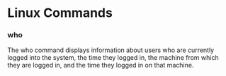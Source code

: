 # Linux Commands 

### who
The who command displays information about users who are currently logged into the system, the time they logged in, the machine from which they are logged in, and the time they logged in on that machine.
